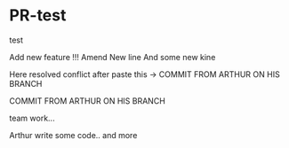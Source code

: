 # PR-test

test

Add new feature !!! Amend
New line
And some new kine

Here resolved conflict after paste this -> COMMIT FROM ARTHUR ON HIS BRANCH

COMMIT FROM ARTHUR ON HIS BRANCH

team work...

Arthur write some code.. and more
